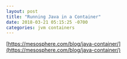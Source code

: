 ```yaml
---
layout: post
title: "Running Java in a Container"
date: 2018-03-21 05:15:25 -0700
categories: jvm containers
---
```

[https://mesosphere.com/blog/java-container/](https://mesosphere.com/blog/java-container/)
